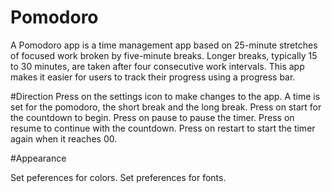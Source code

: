# Pomodoro

A Pomodoro app is a time management app based on 25-minute stretches of focused work broken by five-minute breaks.
Longer breaks, typically 15 to 30 minutes, are taken after four consecutive work intervals.
This app makes it easier for users to track their progress using a progress bar.

#Direction
Press on the settings icon to make changes to the app.
A time is set for the pomodoro, the short break and the long break.
Press on start for the countdown to begin.
Press on pause to pause the timer.
Press on resume to continue with the countdown.
Press on restart to start the timer again when it reaches 00.

#Appearance

Set peferences for colors.
Set preferences for fonts.
